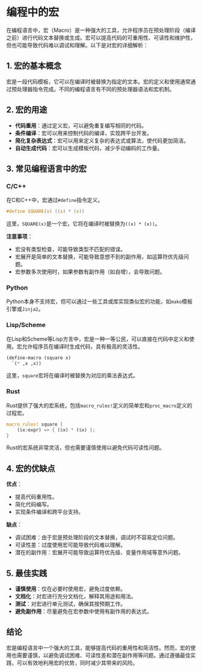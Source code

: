 # 编程中的宏

在编程语言中，宏（Macro）是一种强大的工具，允许程序员在预处理阶段（编译之前）进行代码文本替换或生成。宏可以提高代码的可重用性、可读性和维护性，但也可能导致代码难以调试和理解。以下是对宏的详细解析：

## 1. 宏的基本概念

宏是一段代码模板，它可以在编译时被替换为指定的文本。宏的定义和使用通常通过预处理器指令完成。不同的编程语言有不同的预处理器语法和宏机制。

## 2. 宏的用途

- **代码重用**：通过定义宏，可以避免重复编写相同的代码。
- **条件编译**：宏可以用来控制代码的编译，实现跨平台开发。
- **简化复杂表达式**：宏可以用来定义复杂的表达式或算法，使代码更加简洁。
- **自动生成代码**：宏可以生成模板代码，减少手动编码的工作量。

## 3. 常见编程语言中的宏

### C/C++

在C和C++中，宏通过`#define`指令定义。

```c
#define SQUARE(x) ((x) * (x))
```

这里，`SQUARE(x)`是一个宏，它将在编译时被替换为`((x) * (x))`。

**注意事项**：

- 宏没有类型检查，可能导致类型不匹配的错误。
- 宏展开是简单的文本替换，可能导致意想不到的副作用，如运算符优先级问题。
- 宏参数多次使用时，如果参数有副作用（如自增），会导致问题。

### Python

Python本身不支持宏，但可以通过一些工具或库实现类似宏的功能，如`mako`模板引擎或`Jinja2`。

### Lisp/Scheme

在Lisp和Scheme等Lisp方言中，宏是一种一等公民，可以直接在代码中定义和使用。宏允许程序员在编译时生成代码，具有极高的灵活性。

```scheme
(define-macro (square x)
  `(* ,x ,x))
```

这里，`square`宏将在编译时被替换为对应的乘法表达式。

### Rust

Rust提供了强大的宏系统，包括`macro_rules!`定义的简单宏和`proc_macro`定义的过程宏。

```rust
macro_rules! square {
    ($x:expr) => { ($x) * ($x) };
}
```

Rust的宏系统非常灵活，但也需要谨慎使用以避免代码可读性问题。

## 4. 宏的优缺点

**优点**：

- 提高代码重用性。
- 简化代码编写。
- 实现条件编译和跨平台支持。

**缺点**：

- 调试困难：由于宏是预处理阶段的文本替换，调试时不容易定位问题。
- 可读性差：过度使用宏可能导致代码难以理解。
- 潜在的副作用：宏展开可能导致运算符优先级、变量作用域等意外问题。

## 5. 最佳实践

- **谨慎使用**：仅在必要时使用宏，避免过度依赖。
- **文档化**：对宏进行充分文档化，解释其用途和用法。
- **测试**：对宏进行单元测试，确保其按预期工作。
- **避免副作用**：尽量避免在宏参数中使用有副作用的表达式。

## 结论

宏是编程语言中一个强大的工具，能够提高代码的重用性和简洁性。然而，宏的使用也需要谨慎，以避免调试困难、可读性差和潜在副作用等问题。通过遵循最佳实践，可以有效地利用宏的优势，同时减少其带来的风险。
